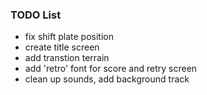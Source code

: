 ### TODO List

* fix shift plate position
* create title screen
* add transtion terrain
* add 'retro' font for score and retry screen
* clean up sounds, add background track